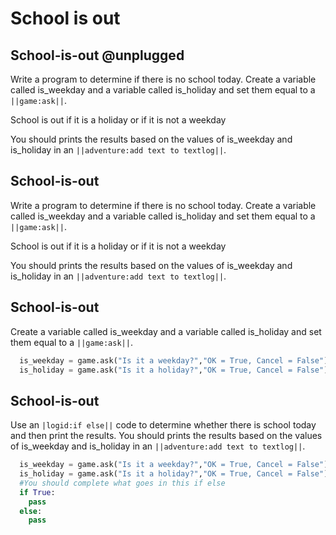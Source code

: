 # School is out

## School-is-out @unplugged
Write a program to determine if there is no school today. Create a variable called is_weekday and a variable called is_holiday and set them equal to a ``||game:ask||``.

School is out if it is a holiday or if it is not a weekday

You should prints the results based on the values of is_weekday and is_holiday in an ``||adventure:add text to textlog||``.

## School-is-out
Write a program to determine if there is no school today. Create a variable called is_weekday and a variable called is_holiday and set them equal to a ``||game:ask||``.

School is out if it is a holiday or if it is not a weekday

You should prints the results based on the values of is_weekday and is_holiday in an ``||adventure:add text to textlog||``.


## School-is-out
Create a variable called is_weekday and a variable called is_holiday and set them equal to a ``||game:ask||``.



```python
  is_weekday = game.ask("Is it a weekday?","OK = True, Cancel = False")
  is_holiday = game.ask("Is it a holiday?","OK = True, Cancel = False")
```

## School-is-out
Use an ``|logid:if else||`` code to determine whether there is school today and then print the results.
You should prints the results based on the values of is_weekday and is_holiday in an ``||adventure:add text to textlog||``.

```python
  is_weekday = game.ask("Is it a weekday?","OK = True, Cancel = False")
  is_holiday = game.ask("Is it a holiday?","OK = True, Cancel = False")
  #You should complete what goes in this if else
  if True:
    pass
  else:
    pass
```
